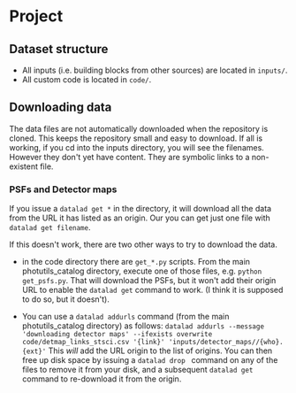# Project <insert name>

## Dataset structure

- All inputs (i.e. building blocks from other sources) are located in
  `inputs/`.
- All custom code is located in `code/`.

## Downloading data

The data files are not automatically downloaded when the repository is cloned.
This keeps the repository small and easy to download. If all is working, if you
cd into the inputs directory, you will see the filenames. However they don't yet
have content. They are symbolic links to a non-existent file.

### PSFs and Detector maps

If you issue a `datalad get *` in the directory, it will download all the data
from the URL it has listed as an origin. Our you can get just one file with `datalad get filename`.

If this doesn't work, there are two other ways to try to download the data.

 - in the code directory there are `get_*.py` scripts. From the main photutils_catalog
   directory, execute one of those files, e.g. `python get_psfs.py`. That will download
   the PSFs, but it won't add their origin URL to enable the `datalad get` command to
   work. (I think it is supposed to do so, but it doesn't).

 - You can use a `datalad addurls` command (from the main photutils_catalog directory) as follows:
   ```datalad addurls --message 'downloading detector maps' --ifexists overwrite  code/detmap_links_stsci.csv '{link}' 'inputs/detector_maps//{who}.{ext}'```
   This *will* add the URL origin to the list of origins. You can then free up disk space
   by issuing a `datalad drop ` command on any of the files to remove it from your disk,
   and a subsequent `datalad get` command to re-download it from the origin.
